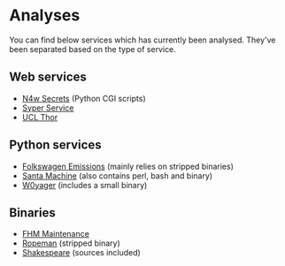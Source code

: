 # Analyses

You can find below services which has currently been analysed. They've been
separated based on the type of service.

## Web services

* [N4w Secrets](n4w_secrets/README.md) (Python CGI scripts)
* [Syper Service](syper_service/README.md)
* [UCL Thor](ucl_thor/README.md)

## Python services

* [Folkswagen Emissions](Folkswagen_emissions/README.md) (mainly relies on 
stripped binaries)
* [Santa Machine](santamachine/README.md) (also contains perl, bash and binary)
* [W0yager](w0yager/README.md) (includes a small binary)

## Binaries

* [FHM Maintenance](FHM-Maintenance/README.md)
* [Ropeman](ropeman/README.md) (stripped binary)
* [Shakespeare](shakespeare/README.md) (sources included)

